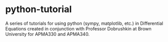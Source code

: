 # python-tutorial
A series of tutorials for using python (sympy, matplotlib, etc.) in Differential Equations created in conjunction with Professor Dobrushkin at Brown University for APMA330 and APMA340.
